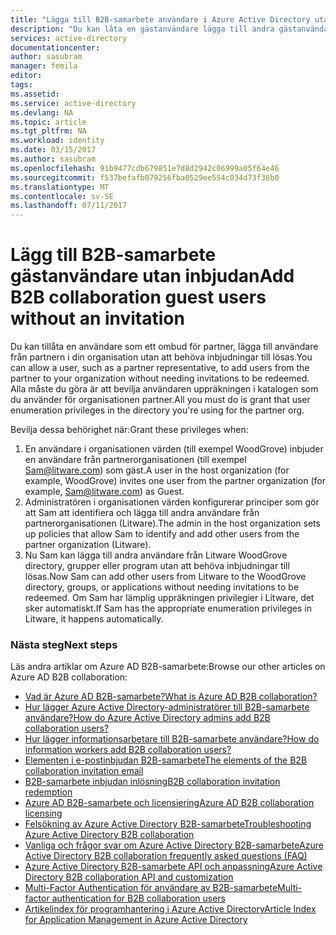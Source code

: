 ```yaml
---
title: "Lägga till B2B-samarbete användare i Azure Active Directory utan en inbjudan | Microsoft Docs"
description: "Du kan låta en gästanvändare lägga till andra gästanvändare i din Azure AD utan löser en inbjudan i Azure Active Directory B2B-samarbete."
services: active-directory
documentationcenter: 
author: sasubram
manager: femila
editor: 
tags: 
ms.assetid: 
ms.service: active-directory
ms.devlang: NA
ms.topic: article
ms.tgt_pltfrm: NA
ms.workload: identity
ms.date: 03/15/2017
ms.author: sasubram
ms.openlocfilehash: 91b9477cdb679851e7d8d2942c06999a05f64e46
ms.sourcegitcommit: f537befafb079256fba0529ee554c034d73f36b0
ms.translationtype: MT
ms.contentlocale: sv-SE
ms.lasthandoff: 07/11/2017
---
```

# <a name="add-b2b-collaboration-guest-users-without-an-invitation"></a><span data-ttu-id="c5012-103">Lägg till B2B-samarbete gästanvändare utan inbjudan</span><span class="sxs-lookup"><span data-stu-id="c5012-103">Add B2B collaboration guest users without an invitation</span></span>

<span data-ttu-id="c5012-104">Du kan tillåta en användare som ett ombud för partner, lägga till användare från partnern i din organisation utan att behöva inbjudningar till lösas.</span><span class="sxs-lookup"><span data-stu-id="c5012-104">You can allow a user, such as a partner representative, to add users from the partner to your organization without needing invitations to be redeemed.</span></span> <span data-ttu-id="c5012-105">Alla måste du göra är att bevilja användaren uppräkningen i katalogen som du använder för organisationen partner.</span><span class="sxs-lookup"><span data-stu-id="c5012-105">All you must do is grant that user enumeration privileges in the directory you're using for the partner org.</span></span> 

<span data-ttu-id="c5012-106">Bevilja dessa behörighet när:</span><span class="sxs-lookup"><span data-stu-id="c5012-106">Grant these privileges when:</span></span>

1. <span data-ttu-id="c5012-107">En användare i organisationen värden (till exempel WoodGrove) inbjuder en användare från partnerorganisationen (till exempel Sam@litware.com) som gäst.</span><span class="sxs-lookup"><span data-stu-id="c5012-107">A user in the host organization (for example, WoodGrove) invites one user from the partner organization (for example, Sam@litware.com) as Guest.</span></span>
2. <span data-ttu-id="c5012-108">Administratören i organisationen värden konfigurerar principer som gör att Sam att identifiera och lägga till andra användare från partnerorganisationen (Litware).</span><span class="sxs-lookup"><span data-stu-id="c5012-108">The admin in the host organization sets up policies that allow Sam to identify and add other users from the partner organization (Litware).</span></span>
3. <span data-ttu-id="c5012-109">Nu Sam kan lägga till andra användare från Litware WoodGrove directory, grupper eller program utan att behöva inbjudningar till lösas.</span><span class="sxs-lookup"><span data-stu-id="c5012-109">Now Sam can add other users from Litware to the WoodGrove directory, groups, or applications without needing invitations to be redeemed.</span></span> <span data-ttu-id="c5012-110">Om Sam har lämplig uppräkningen privilegier i Litware, det sker automatiskt.</span><span class="sxs-lookup"><span data-stu-id="c5012-110">If Sam has the appropriate enumeration privileges in Litware, it happens automatically.</span></span>

### <a name="next-steps"></a><span data-ttu-id="c5012-111">Nästa steg</span><span class="sxs-lookup"><span data-stu-id="c5012-111">Next steps</span></span>

<span data-ttu-id="c5012-112">Läs andra artiklar om Azure AD B2B-samarbete:</span><span class="sxs-lookup"><span data-stu-id="c5012-112">Browse our other articles on Azure AD B2B collaboration:</span></span>

* [<span data-ttu-id="c5012-113">Vad är Azure AD B2B-samarbete?</span><span class="sxs-lookup"><span data-stu-id="c5012-113">What is Azure AD B2B collaboration?</span></span>](active-directory-b2b-what-is-azure-ad-b2b.md)
* [<span data-ttu-id="c5012-114">Hur lägger Azure Active Directory-administratörer till B2B-samarbete användare?</span><span class="sxs-lookup"><span data-stu-id="c5012-114">How do Azure Active Directory admins add B2B collaboration users?</span></span>](active-directory-b2b-admin-add-users.md)
* [<span data-ttu-id="c5012-115">Hur lägger informationsarbetare till B2B-samarbete användare?</span><span class="sxs-lookup"><span data-stu-id="c5012-115">How do information workers add B2B collaboration users?</span></span>](active-directory-b2b-iw-add-users.md)
* [<span data-ttu-id="c5012-116">Elementen i e-postinbjudan B2B-samarbete</span><span class="sxs-lookup"><span data-stu-id="c5012-116">The elements of the B2B collaboration invitation email</span></span>](active-directory-b2b-invitation-email.md)
* [<span data-ttu-id="c5012-117">B2B-samarbete inbjudan inlösning</span><span class="sxs-lookup"><span data-stu-id="c5012-117">B2B collaboration invitation redemption</span></span>](active-directory-b2b-redemption-experience.md)
* [<span data-ttu-id="c5012-118">Azure AD B2B-samarbete och licensiering</span><span class="sxs-lookup"><span data-stu-id="c5012-118">Azure AD B2B collaboration licensing</span></span>](active-directory-b2b-licensing.md)
* [<span data-ttu-id="c5012-119">Felsökning av Azure Active Directory B2B-samarbete</span><span class="sxs-lookup"><span data-stu-id="c5012-119">Troubleshooting Azure Active Directory B2B collaboration</span></span>](active-directory-b2b-troubleshooting.md)
* [<span data-ttu-id="c5012-120">Vanliga och frågor svar om Azure Active Directory B2B-samarbete</span><span class="sxs-lookup"><span data-stu-id="c5012-120">Azure Active Directory B2B collaboration frequently asked questions (FAQ)</span></span>](active-directory-b2b-faq.md)
* [<span data-ttu-id="c5012-121">Azure Active Directory B2B-samarbete API och anpassning</span><span class="sxs-lookup"><span data-stu-id="c5012-121">Azure Active Directory B2B collaboration API and customization</span></span>](active-directory-b2b-api.md)
* [<span data-ttu-id="c5012-122">Multi-Factor Authentication för användare av B2B-samarbete</span><span class="sxs-lookup"><span data-stu-id="c5012-122">Multi-factor authentication for B2B collaboration users</span></span>](active-directory-b2b-mfa-instructions.md)
* [<span data-ttu-id="c5012-123">Artikelindex för programhantering i Azure Active Directory</span><span class="sxs-lookup"><span data-stu-id="c5012-123">Article Index for Application Management in Azure Active Directory</span></span>](active-directory-apps-index.md)